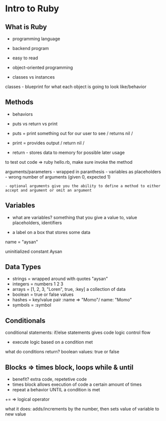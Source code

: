 # Intro to Ruby

## What is Ruby

- programming language
- backend program
- easy to read
- object-oriented programming

- classes vs instances

classes - blueprint for what each object is going to look like/behavior

## Methods

- behaviors 

- puts vs return vs print

- puts = print something out for our user to see / returns nil /
- print = provides output / return nil / 

- return - stores data to memory for possible later usage

to test out code => ruby hello.rb, make sure invoke the method

arguments/parameters 
    - wrapped in paranthesis
    - variables as placeholders
    - wrong number of arguments (given 0, expected 1)

    - optional arguments give you the ability to define a method to either accept and argument or omit an argument 

## Variables

- what are variables? something that you give a value to, value placeholders, identifiers

- a label on a box that stores some data

name = "aysan"

uninitialized constant Aysan

## Data Types

- strings = wrapped around with quotes "aysan"
- integers = numbers 1 2 3 
- arrays = [1, 2, 3, "Loren", true, :key] a collection of data
- boolean = true or false values 
- hashes = key/value pair :name => "Momo"/ name: "Momo"
- symbols = :symbol

## Conditionals

conditional statements: if/else statements 
gives code logic
control flow
- execute logic based on a condition met

what do conditions return? boolean values: true or false

## Blocks => times block, loops while & until

- benefit? extra code, repetetive code
- times block allows execution of code a certain amount of times
- repeat a behavior UNTIL a condition is met

+= => logical operator

what it does: adds/increments by the number, then sets value of variable to new value

